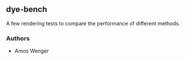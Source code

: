
## dye-bench

A few rendering tests to compare the performance of different methods.

### Authors

  * Amos Wenger

